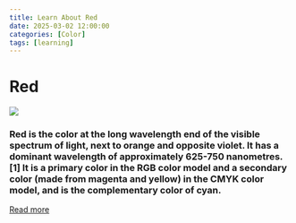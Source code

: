 ```yaml
---
title: Learn About Red
date: 2025-03-02 12:00:00
categories: [Color]
tags: [learning]
---
```


# Red
![](https://www.color-meanings.com/wp-content/uploads/shades-of-red-color-names.png)

### Red is the color at the long wavelength end of the visible spectrum of light, next to orange and opposite violet. It has a dominant wavelength of approximately 625-750 nanometres. [1] It is a primary color in the RGB color model and a secondary color (made from magenta and yellow) in the CMYK color model, and is the complementary color of cyan.
[Read more](https://en.wikipedia.org/wiki/Red)
    